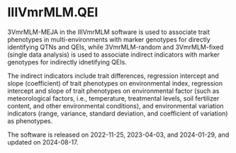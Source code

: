 # IIIVmrMLM.QEI

3VmrMLM-MEJA in the IIIVmrMLM software is used to associate trait phenotypes in multi-environments with marker genotypes for directly identifying QTNs and QEIs, while 3VmrMLM-random and 3VmrMLM-fixed (single data analysis) is used to associate indirect indicators with marker genotypes for indirectly idnetifying QEIs.

The indirect indicators include trait differences, regression intercept and slope (coefficient) of trait phenotypes on environmental index, regression intercept and slope of trait phenotypes on environmental factor (such as meteorological factors, i.e., temperature, treatmental levels, soil fertilizer content, and other environmental conditions), and environmental variation indicators (range, variance, standard deviation, and coefficient of variation) as phenotypes.

The software is released on 2022-11-25, 2023-04-03, and 2024-01-29, and updated on 2024-08-17.
